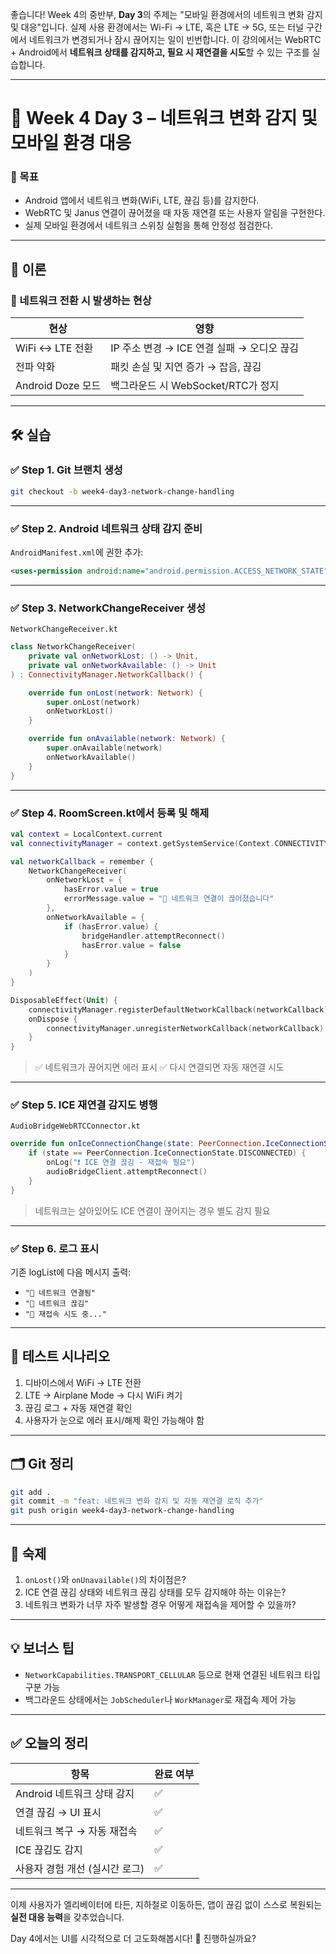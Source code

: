 좋습니다! Week 4의 중반부, **Day 3**의 주제는 "모바일 환경에서의 네트워크 변화 감지 및 대응"입니다.
실제 사용 환경에서는 Wi-Fi → LTE, 혹은 LTE → 5G, 또는 터널 구간에서 네트워크가 변경되거나 잠시 끊어지는 일이 빈번합니다. 이 강의에서는 WebRTC + Android에서 **네트워크 상태를 감지하고, 필요 시 재연결을 시도**할 수 있는 구조를 실습합니다.

---

# 📘 Week 4 Day 3 – 네트워크 변화 감지 및 모바일 환경 대응

### 🎯 목표

- Android 앱에서 네트워크 변화(WiFi, LTE, 끊김 등)를 감지한다.
- WebRTC 및 Janus 연결이 끊어졌을 때 자동 재연결 또는 사용자 알림을 구현한다.
- 실제 모바일 환경에서 네트워크 스위칭 실험을 통해 안정성 점검한다.

---

## 🧠 이론

### 📶 네트워크 전환 시 발생하는 현상

| 현상 | 영향 |
|------|------|
| WiFi ↔ LTE 전환 | IP 주소 변경 → ICE 연결 실패 → 오디오 끊김  
| 전파 약화 | 패킷 손실 및 지연 증가 → 잡음, 끊김  
| Android Doze 모드 | 백그라운드 시 WebSocket/RTC가 정지  

---

## 🛠 실습

### ✅ Step 1. Git 브랜치 생성

```bash
git checkout -b week4-day3-network-change-handling
````

---

### ✅ Step 2. Android 네트워크 상태 감지 준비

`AndroidManifest.xml`에 권한 추가:

```xml
<uses-permission android:name="android.permission.ACCESS_NETWORK_STATE" />
```

---

### ✅ Step 3. NetworkChangeReceiver 생성

`NetworkChangeReceiver.kt`

```kotlin
class NetworkChangeReceiver(
    private val onNetworkLost: () -> Unit,
    private val onNetworkAvailable: () -> Unit
) : ConnectivityManager.NetworkCallback() {

    override fun onLost(network: Network) {
        super.onLost(network)
        onNetworkLost()
    }

    override fun onAvailable(network: Network) {
        super.onAvailable(network)
        onNetworkAvailable()
    }
}
```

---

### ✅ Step 4. RoomScreen.kt에서 등록 및 해제

```kotlin
val context = LocalContext.current
val connectivityManager = context.getSystemService(Context.CONNECTIVITY_SERVICE) as ConnectivityManager

val networkCallback = remember {
    NetworkChangeReceiver(
        onNetworkLost = {
            hasError.value = true
            errorMessage.value = "📴 네트워크 연결이 끊어졌습니다"
        },
        onNetworkAvailable = {
            if (hasError.value) {
                bridgeHandler.attemptReconnect()
                hasError.value = false
            }
        }
    )
}

DisposableEffect(Unit) {
    connectivityManager.registerDefaultNetworkCallback(networkCallback)
    onDispose {
        connectivityManager.unregisterNetworkCallback(networkCallback)
    }
}
```

> ✅ 네트워크가 끊어지면 에러 표시
> ✅ 다시 연결되면 자동 재연결 시도

---

### ✅ Step 5. ICE 재연결 감지도 병행

`AudioBridgeWebRTCConnector.kt`

```kotlin
override fun onIceConnectionChange(state: PeerConnection.IceConnectionState?) {
    if (state == PeerConnection.IceConnectionState.DISCONNECTED) {
        onLog("❗ ICE 연결 끊김 - 재접속 필요")
        audioBridgeClient.attemptReconnect()
    }
}
```

> 네트워크는 살아있어도 ICE 연결이 끊어지는 경우 별도 감지 필요

---

### ✅ Step 6. 로그 표시

기존 logList에 다음 메시지 출력:

* `"📡 네트워크 연결됨"`
* `"📴 네트워크 끊김"`
* `"🔄 재접속 시도 중..."`

---

## 🧪 테스트 시나리오

1. 디바이스에서 WiFi → LTE 전환
2. LTE → Airplane Mode → 다시 WiFi 켜기
3. 끊김 로그 + 자동 재연결 확인
4. 사용자가 눈으로 에러 표시/해제 확인 가능해야 함

---

## 🗂 Git 정리

```bash
git add .
git commit -m "feat: 네트워크 변화 감지 및 자동 재연결 로직 추가"
git push origin week4-day3-network-change-handling
```

---

## 📝 숙제

1. `onLost()`와 `onUnavailable()`의 차이점은?
2. ICE 연결 끊김 상태와 네트워크 끊김 상태를 모두 감지해야 하는 이유는?
3. 네트워크 변화가 너무 자주 발생할 경우 어떻게 재접속을 제어할 수 있을까?

---

## 💡 보너스 팁

* `NetworkCapabilities.TRANSPORT_CELLULAR` 등으로 현재 연결된 네트워크 타입 구분 가능
* 백그라운드 상태에서는 `JobScheduler`나 `WorkManager`로 재접속 제어 가능

---

## ✅ 오늘의 정리

| 항목                 | 완료 여부 |
| ------------------ | ----- |
| Android 네트워크 상태 감지 | ✅     |
| 연결 끊김 → UI 표시      | ✅     |
| 네트워크 복구 → 자동 재접속   | ✅     |
| ICE 끊김도 감지         | ✅     |
| 사용자 경험 개선 (실시간 로그) | ✅     |

---

이제 사용자가 엘리베이터에 타든, 지하철로 이동하든,
앱이 끊김 없이 스스로 복원되는 **실전 대응 능력**을 갖추었습니다.

Day 4에서는 UI를 시각적으로 더 고도화해봅시다! 🎨
진행하실까요?
